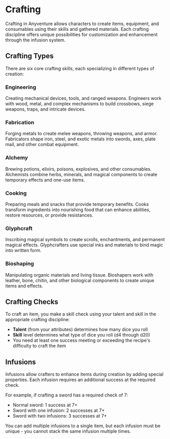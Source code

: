 # Crafting

Crafting in Anyventure allows characters to create items, equipment, and consumables using their skills and gathered materials. Each crafting discipline offers unique possibilities for customization and enhancement through the infusion system.

## Crafting Types

There are six core crafting skills, each specializing in different types of creation:

### Engineering
Creating mechanical devices, tools, and ranged weapons. Engineers work with wood, metal, and complex mechanisms to build crossbows, siege weapons, traps, and intricate devices.

### Fabrication  
Forging metals to create melee weapons, throwing weapons, and armor. Fabricators shape iron, steel, and exotic metals into swords, axes, plate mail, and other combat equipment.

### Alchemy
Brewing potions, elixirs, poisons, explosives, and other consumables. Alchemists combine herbs, minerals, and magical components to create temporary effects and one-use items.

### Cooking
Preparing meals and snacks that provide temporary benefits. Cooks transform ingredients into nourishing food that can enhance abilities, restore resources, or provide resistances.

### Glyphcraft
Inscribing magical symbols to create scrolls, enchantments, and permanent magical effects. Glyphcrafters use special inks and materials to bind magic into written form.

### Bioshaping
Manipulating organic materials and living tissue. Bioshapers work with leather, bone, chitin, and other biological components to create unique items and effects.

## Crafting Checks

To craft an item, you make a skill check using your talent and skill in the appropriate crafting discipline:
- **Talent** (from your attributes) determines how many dice you roll
- **Skill** level determines what type of dice you roll (d4 through d20)
- You need at least one success meeting or exceeding the recipe's difficulty to craft the item

## Infusions

Infusions allow crafters to enhance items during creation by adding special properties. Each infusion requires an additional success at the required check. 

For example, if crafting a sword has a required check of 7:
- Normal sword: 1 success at 7+
- Sword with one infusion: 2 successes at 7+  
- Sword with two infusions: 3 successes at 7+

You can add multiple infusions to a single item, but each infusion must be unique - you cannot stack the same infusion multiple times.